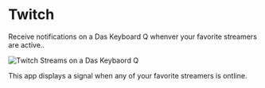 # Twitch

Receive notifications on a Das Keyboard Q whenver your favorite streamers are active..

![Twitch Streams on a Das Keybaord Q](https://raw.githubusercontent.com/daskeyboard/daskeyboard-applet--weather-forecast/master/assets/q-applet-twitch-streams-image.png "Q Twitch Streams")

This app displays a signal when any of your favorite streamers is ontline.